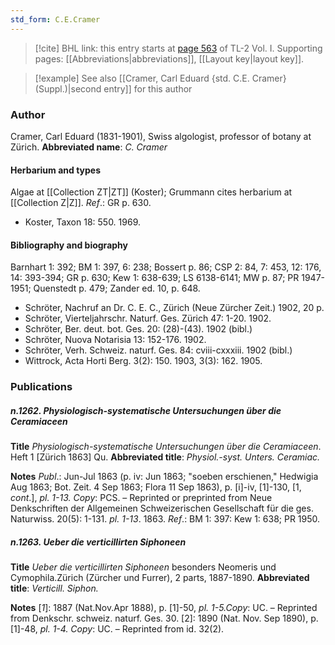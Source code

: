 ```yaml
---
std_form: C.E.Cramer
---
```


> [!cite] BHL link: this entry starts at [page 563](https://www.biodiversitylibrary.org/page/33120694) of TL-2 Vol. I.
> Supporting pages: [[Abbreviations|abbreviations]], [[Layout key|layout key]].

> [!example] See also [[Cramer, Carl Eduard {std. C.E. Cramer} (Suppl.)|second entry]] for this author

### Author

Cramer, Carl Eduard (1831-1901), Swiss algologist, professor of botany at Zürich. 
**Abbreviated name**: *C. Cramer*

#### Herbarium and types

Algae at [[Collection ZT|ZT]] (Koster); Grummann cites herbarium at [[Collection Z|Z]].
*Ref*.: GR p. 630.
- Koster, Taxon 18: 550. 1969.

#### Bibliography and biography

Barnhart 1: 392; BM 1: 397, 6: 238; Bossert p. 86; CSP 2: 84, 7: 453, 12: 176, 14: 393-394; GR p. 630; Kew 1: 638-639; LS 6138-6141; MW p. 87; PR 1947-1951; Quenstedt p. 479; Zander ed. 10, p. 648.
- Schröter, Nachruf an Dr. C. E. C., Zürich (Neue Zürcher Zeit.) 1902, 20 p.
- Schröter, Vierteljahrschr. Naturf. Ges. Zürich 47: 1-20. 1902.
- Schröter, Ber. deut. bot. Ges. 20: (28)-(43). 1902 (bibl.)
- Schröter, Nuova Notarisia 13: 152-176. 1902.
- Schröter, Verh. Schweiz. naturf. Ges. 84: cviii-cxxxiii. 1902 (bibl.)
- Wittrock, Acta Horti Berg. 3(2): 150. 1903, 3(3): 162. 1905.

### Publications

##### n.1262. Physiologisch-systematische Untersuchungen über die Ceramiaceen

**Title**
*Physiologisch-systematische Untersuchungen über die Ceramiaceen*. Heft 1 \[Zürich 1863\] Qu.
**Abbreviated title**: *Physiol.-syst. Unters. Ceramiac.*

**Notes**
*Publ*.: Jun-Jul 1863 (p. iv: Jun 1863; "soeben erschienen," Hedwigia Aug 1863; Bot. Zeit. 4 Sep 1863; Flora 11 Sep 1863), p. \[i\]-iv, \[1\]-130, \[1, *cont*.\], *pl. 1-13. Copy*: PCS. – Reprinted or preprinted from Neue Denkschriften der Allgemeinen Schweizerischen Gesellschaft für die ges. Naturwiss. 20(5): 1-131. *pl. 1-13*. 1863.
*Ref*.: BM 1: 397: Kew 1: 638; PR 1950.

##### n.1263. Ueber die verticillirten Siphoneen

**Title**
*Ueber die verticillirten Siphoneen* besonders Neomeris und Cymophila.Zürich (Zürcher und Furrer), 2 parts, 1887-1890.
**Abbreviated title**: *Verticill. Siphon.*

**Notes**
\[*1*\]: 1887 (Nat.Nov.Apr 1888), p. \[1\]-50, *pl. 1-5.Copy*: UC. – Reprinted from Denkschr. schweiz. naturf. Ges. 30.
\[2\]: 1890 (Nat. Nov. Sep 1890), p. \[1\]-48, *pl. 1-4. Copy*: UC. – Reprinted from id. 32(2).

